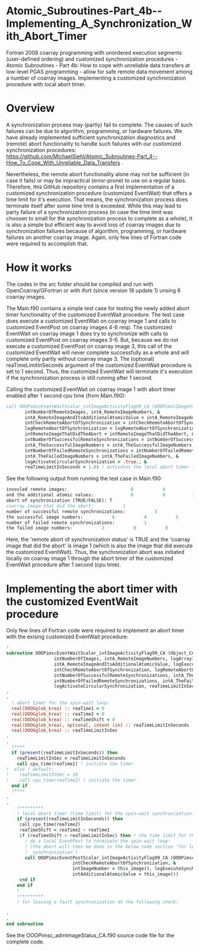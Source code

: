 # Atomic_Subroutines-Part_4b--Implementing_A_Synchronization_With_Abort_Timer
Fortran 2008 coarray programming with unordered execution segments (user-defined ordering) and customized synchronization procedures - Atomic Subroutines - Part 4b: How to cope with unreliable data transfers at low-level PGAS programming - allow for safe remote data movement among a number of coarray images. Implementing a customized synchronization procedure with local abort timer.

# Overview
A synchronization process may (partly) fail to complete. The causes of such failures can be due to algorithm, programming, or hardware failures. We have already implemented sufficient synchronization diagnostics and (remote) abort functionality to handle such failures with our customized synchronization procedures: https://github.com/MichaelSiehl/Atomic_Subroutines-Part_4--How_To_Cope_With_Unreliable_Data_Transfers .<br />

Nevertheless, the remote abort functionality alone may not be sufficient (in case it fails) or may be impractical (error-prone) to use on a regular basis. Therefore, this GitHub repository contains a first implementation of a customized synchronization procedure (customized EventWait) that offers a time limit for it's execution. That means, the synchronization process does terminate itself after some time limit is exceeded. While this may lead to party failure of a synchronization process (in case the time limit was choosen to small for the synchronization process to complete as a whole), it is also a simple but efficient way to avoid loss of coarray images due to synchronization failures because of algorithm, programming, or hardware failures on another coarray image. Again, only few lines of Fortran code were required to accomplish that.<br />

# How it works
The codes in the src folder should be compiled and run with OpenCoarray/GFortran or with ifort (since version 18 update 1) unsing 6 coarray images.<br />

The Main.f90 contains a simple test case for testing the newly added abort timer functionality of the customized EventWait procedure: The test case does execute a customized EventWait on coarray image 1 and calls to customized EventPost on coarray images 4-6 resp. The customized EventWait on coarray image 1 does try to synchronize with calls to customized EventPost on coarray images 3-6. But, because we do not execute a customized EventPost on coarray image 3, this call of the customized EventWait will never complete successfully as a whole and will complete only partly without coarray image 3. The (optional) reaTimeLimitInSeconds argument of the customized EventWait procedure is set to 1 second. Thus, the customized EventWait will terminate it's execution if the synchronization process is still running after 1 second.<br />

Calling the customized EventWait on coarray image 1 with abort timer enabled after 1 second cpu time (from Main.f90):
```fortran
call OOOPimscEventWaitScalar_intImageActivityFlag99_CA (OOOPimscImageStatus_CA_1, intImageActivityFlag, &
       intNumberOfRemoteImages, intA_RemoteImageNumbers, &
       intA_RemoteImageAndItsAdditionalAtomicValue = intA_RemoteImageAndItsAdditionalAtomicValue, &
       intCheckRemoteAbortOfSynchronization = intCheckRemoteAbortOfSynchronization, &
       logRemoteAbortOfSynchronization = logRemoteAbortOfSynchronization, &
       intRemoteImageThatDidTheAbort = intRemoteImageThatDidTheAbort, &
       intNumberOfSuccessfulRemoteSynchronizations = intNumberOfSuccessfulRemoteSynchronizations, &
       intA_TheSuccessfulImageNumbers = intA_TheSuccessfulImageNumbers, &
       intNumberOfFailedRemoteSynchronizations = intNumberOfFailedRemoteSynchronizations, &
       intA_TheFailedImageNumbers = intA_TheFailedImageNumbers, &
       logActivateCircularSynchronization = .true., &
       reaTimeLimitInSeconds = 1.0) ! activates the local abort timer for the spin-wait loop
```

See the following output from running the test case in Main.f90:
```fortran
invovled remote images:                        0           4           5           6
and the additional atomic values:              0           8          10          12
abort of synchronization (TRUE/FALSE): T
coarray image that did the abort:           1
number of successful remote synchronizations:           3
the successful image numbers:           6           4           5           0
number of failed remote synchronizations:           1
the failed image numbers:           3           0           0           0
```
Here, the 'remote abort of synchronization status' is TRUE and the 'coarray image that did the abort' is image 1 (which is also the image that did execute the customized EventWait). Thus, the synchronization abort was initiated locally on coarray image 1 through the abort timer of the customized EventWait procedure after 1 second (cpu time).<br />

# Implementing the abort timer with the customized EventWait procedure
Only few lines of Fortran code were required to implement an abort timer with the exising customized EventWait procedure:

```fortran
!
subroutine OOOPimscEventWaitScalar_intImageActivityFlag99_CA (Object_CA, intCheckImageActivityFlag, &
                  intNumberOfImages, intA_RemoteImageNumbers, logArrayIndexIsThisImage, &
                  intA_RemoteImageAndItsAdditionalAtomicValue, logExecuteSyncMemory, &
                  intCheckRemoteAbortOfSynchronization, logRemoteAbortOfSynchronization, intRemoteImageThatDidTheAbort, &
                  intNumberOfSuccessfulRemoteSynchronizations, intA_TheSuccessfulImageNumbers, &
                  intNumberOfFailedRemoteSynchronizations, intA_TheFailedImageNumbers, &
                  logActivateCircularSynchronization, reaTimeLimitInSeconds)
.
.
  ! abort timer for the spin-wait loop:
  real(OOOGglob_krea) :: reaTime1 = 0
  real(OOOGglob_krea) :: reaTime2 = 0
  real(OOOGglob_krea) :: reaTimeShift = 0
  real(OOOGglob_krea), optional, intent (in) :: reaTimeLimitInSeconds ! time limit for the customized EventWait sync
  real(OOOGglob_krea) :: reaTimeLimitInSec
.
.
  !****
  if (present(reaTimeLimitInSeconds)) then
    reaTimeLimitInSec = reaTimeLimitInSeconds
    call cpu_time(reaTime1) ! initiate the timer
!  else ! default:
!    reaTimeLimitInSec = 10
!    call cpu_time(reaTime1) ! initiate the timer
  end if
  !****
.
.
    !*********
    ! local abort timer (time limit) for the spin-wait synchronization:
    if (present(reaTimeLimitInSeconds)) then
     call cpu_time(reaTime2)
     reaTimeShift = reaTime2 - reaTime1
     if (reaTimeShift > reaTimeLimitInSec) then ! the time limit for the spin-wait loop has been exceeded
       ! do a local EventPost to terminate the spin-wait loop:
       ! (the abort will then be done in the below code section 'for leaving a fault
       !  synchronization')
       call OOOPimscEventPostScalar_intImageActivityFlag99_CA (OOOPimscImageStatus_CA_1, &
                         intCheckRemoteAbortOfSynchronization, &
                         intImageNumber = this_image(), logExecuteSyncMemory = .false., &
                         intAdditionalAtomicValue = this_image())
     end if
    end if
    !
    !*********
    ! for leaving a fault synchronization do the following check:
  
.
.
end subroutine
```
See the OOOPimsc_admImageStatus_CA.f90 source code file for the complete code.
